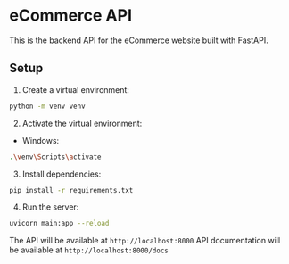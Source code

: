 # eCommerce API

This is the backend API for the eCommerce website built with FastAPI.

## Setup

1. Create a virtual environment:
```bash
python -m venv venv
```

2. Activate the virtual environment:
- Windows:
```bash
.\venv\Scripts\activate
```

3. Install dependencies:
```bash
pip install -r requirements.txt
```

4. Run the server:
```bash
uvicorn main:app --reload
```

The API will be available at `http://localhost:8000`
API documentation will be available at `http://localhost:8000/docs`
